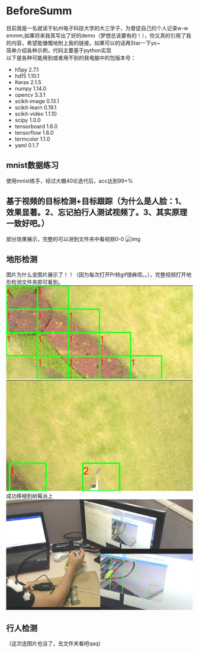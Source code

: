 # BeforeSumm
目前我是一名就读于杭州电子科技大学的大三学子，为督促自己的个人记录w-w  
emmm,如果将来我真写出了好的demo（梦想总该要有的！），你又真的引用了我的内容，希望能慷慨地附上我的链接，如果可以的话再Star一下yo~  
简单介绍各种示例，代码主要基于python实现  
以下是各种可能用到或者用不到的我电脑中的包版本号：  
* h5py 2.7.1 
* hdf5 1.10.1  
* Keras 2.1.5  
* numpy 1.14.0  
* opencv 3.3.1  
* scikit-image 0.13.1  
* scikit-learn 0.19.1  
* scikit-video 1.1.10  
* scipy 1.0.0  
* tensorboard 1.6.0  
* tensorflow 1.6.0  
* termcolor 1.1.0  
* yaml  0.1.7  
## mnist数据练习
使用mnist练手，经过大概40论迭代后，acc达到99+%
## 基于视频的目标检测+目标跟踪（为什么是人脸：1、效果显著。2、忘记拍行人测试视频了。3、其实原理一致好吧。）
部分效果展示，完整的可以进到文件夹中看视频0-0
![img](https://github.com/Paidalin/BeforeSumm/blob/master/displayed/%E4%BB%80%E4%B9%88%E6%98%AF%E7%9B%AE%E6%A0%87%E6%A3%80%E6%B5%8B%E4%B8%8E%E8%B7%9F%E8%B8%AA%EF%BC%9F.gif)
## 地形检测  
图片为什么变图片展示了！！（因为每次打开Pr转gif很麻烦。。），完整视频打开地形检测文件夹即可看到。  
![img](https://github.com/Paidalin/BeforeSumm/blob/master/displayed/%E5%9C%B0%E5%BD%A2%E6%A3%80%E6%B5%8B1.png)  
![img](https://github.com/Paidalin/BeforeSumm/blob/master/displayed/%E5%9C%B0%E5%BD%A2%E6%A3%80%E6%B5%8B2.png)  
成功移植到树莓派上  
![img](https://github.com/Paidalin/BeforeSumm/blob/master/displayed/%E9%83%A8%E7%BD%B2%E5%88%B0%E6%A0%91%E8%8E%93%E6%B4%BE.png)
## 行人检测  
（这次连图片也没了，去文件夹看吧qaq）
